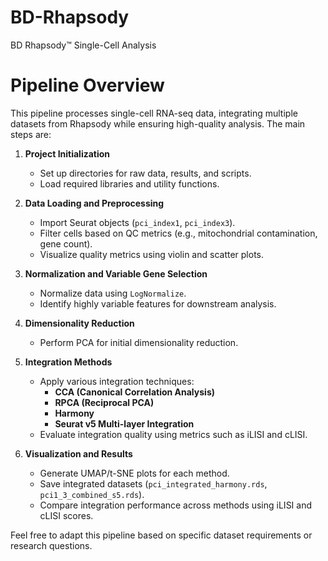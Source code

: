 # BD-Rhapsody
BD Rhapsody™ Single-Cell Analysis


# **Pipeline Overview**

This pipeline processes single-cell RNA-seq data, integrating multiple datasets from Rhapsody while ensuring high-quality analysis. The main steps are:

1. **Project Initialization**  
   - Set up directories for raw data, results, and scripts.  
   - Load required libraries and utility functions.

2. **Data Loading and Preprocessing**  
   - Import Seurat objects (`pci_index1`, `pci_index3`).  
   - Filter cells based on QC metrics (e.g., mitochondrial contamination, gene count).  
   - Visualize quality metrics using violin and scatter plots.

3. **Normalization and Variable Gene Selection**  
   - Normalize data using `LogNormalize`.  
   - Identify highly variable features for downstream analysis.

4. **Dimensionality Reduction**  
   - Perform PCA for initial dimensionality reduction.  

5. **Integration Methods**  
   - Apply various integration techniques:
     - **CCA (Canonical Correlation Analysis)**
     - **RPCA (Reciprocal PCA)**
     - **Harmony**
     - **Seurat v5 Multi-layer Integration**
   - Evaluate integration quality using metrics such as iLISI and cLISI.

6. **Visualization and Results**  
   - Generate UMAP/t-SNE plots for each method.  
   - Save integrated datasets (`pci_integrated_harmony.rds`, `pci1_3_combined_s5.rds`).  
   - Compare integration performance across methods using iLISI and cLISI scores.

Feel free to adapt this pipeline based on specific dataset requirements or research questions.
